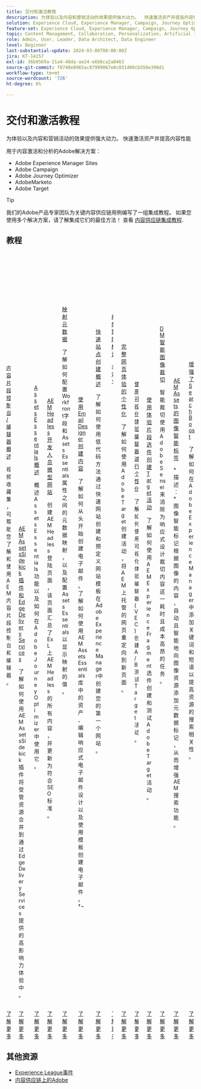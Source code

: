 ```yaml
---
title: 交付和激活教程
description: 为体验以及内容和营销活动的效果提供强大动力。  快速激活资产并提高内容性能
solution: Experience Cloud, Experience Manager, Campaign, Journey Optimizer, Marketo, Target
feature-set: Experience Cloud, Experience Manager, Campaign, Journey Optimizer, Marketo Engage, Target
topic: Content Management, Collaboration, Personalization, Artificial Intelligence
role: Admin, User, Leader, Data Architect, Data Engineer
level: Beginner
last-substantial-update: 2024-03-06T00:00:00Z
jira: KT-14157
exl-id: 36b8569a-21a4-40da-ae24-e6b0ca2a0463
source-git-commit: f0748e0965ac87999067e0c031408cb556e396d1
workflow-type: tm+mt
source-wordcount: '726'
ht-degree: 6%

---
```


# 交付和激活教程

为体验以及内容和营销活动的效果提供强大动力。  快速激活资产并提高内容性能

用于内容激活和分析的Adobe解决方案：

* Adobe Experience Manager Sites
* Adobe Campaign
* Adobe Journey Optimizer
* AdobeMarketo
* Adobe Target

>[!TIP]
>
>我们的Adobe产品专家团队为关键内容供应链用例编写了一组集成教程。 如果您使用多个解决方案，请了解集成它们的最佳方法！  查看 [内容供应链集成教程](https://experienceleague.adobe.com/docs/integrations-learn/experience-cloud/solution-categories/content-supply-chain.html?lang=en).

## 教程

<div class="columns is-multiline">
  <div class="column is-half-tablet is-half-desktop is-one-third-widescreen" aria-label="Content Fragments console/editor overview" tabIndex="0">
    <div class="card" style="height: 100%; display: flex; flex-direction: column; height: 100%;">
      <div class="card-image">
        <figure class="image x-is-16by9">
          <a href="https://experienceleague.adobe.com/docs/experience-manager-learn/content-fragments-console/overview.html" title="内容片段控制台/编辑器概述" tabindex="-1">
            <img class="is-bordered-r-small" src="https://video.tv.adobe.com/v/3409492?format=jpeg" alt="内容片段控制台/编辑器概述">
          </a>
        </figure>
      </div>
      <div class="card-content is-padded-small" style="display: flex; flex-direction: column; flex-grow: 1; justify-content: space-between;">
        <div class="top-card-content">
          <p class="headline is-size-6 has-text-weight-bold">
            <a href="https://experienceleague.adobe.com/docs/experience-manager-learn/content-fragments-console/overview.html" title="内容片段控制台/编辑器概述">内容片段控制台/编辑器概述</a>
          </p>
          <p class="is-size-6">视频收藏集，可帮助您了解和使用AEM内容片段控制台和编辑器。</p>
        </div>
        <a href="https://experienceleague.adobe.com/docs/experience-manager-learn/content-fragments-console/overview.html" class="spectrum-Button spectrum-Button--outline spectrum-Button--primary spectrum-Button--sizeM" style="align-self: flex-start; margin-top: 1rem;">
          <span class="spectrum-Button-label has-no-wrap has-text-weight-bold">了解更多</span>
        </a>
      </div>
    </div>
  </div>
  <div class="column is-half-tablet is-half-desktop is-one-third-widescreen" aria-label="AEM Assets Sidekick plugin and Edge Delivery Services" tabIndex="1">
    <div class="card" style="height: 100%; display: flex; flex-direction: column; height: 100%;">
      <div class="card-image">
        <figure class="image x-is-16by9">
          <a href="https://experienceleague.adobe.com/docs/experience-manager-learn/assets/edge-delivery-services/sidekick-plugin.html" title="AEM AssetsSidekick插件和Edge Delivery Services" tabindex="-1">
            <img class="is-bordered-r-small" src="https://video.tv.adobe.com/v/3424615?format=jpeg" alt="AEM AssetsSidekick插件和Edge Delivery Services">
          </a>
        </figure>
      </div>
      <div class="card-content is-padded-small" style="display: flex; flex-direction: column; flex-grow: 1; justify-content: space-between;">
        <div class="top-card-content">
          <p class="headline is-size-6 has-text-weight-bold">
            <a href="https://experienceleague.adobe.com/docs/experience-manager-learn/assets/edge-delivery-services/sidekick-plugin.html" title="AEM AssetsSidekick插件和Edge Delivery Services">AEM AssetsSidekick插件和Edge Delivery Services</a>
          </p>
          <p class="is-size-6">了解如何使用AEM AssetsSidekick插件将受管资源合并到通过Edge Delivery Services提供的高影响力体验中。</p>
        </div>
        <a href="https://experienceleague.adobe.com/docs/experience-manager-learn/assets/edge-delivery-services/sidekick-plugin.html" class="spectrum-Button spectrum-Button--outline spectrum-Button--primary spectrum-Button--sizeM" style="align-self: flex-start; margin-top: 1rem;">
          <span class="spectrum-Button-label has-no-wrap has-text-weight-bold">了解更多</span>
        </a>
      </div>
    </div>
  </div>
  <div class="column is-half-tablet is-half-desktop is-one-third-widescreen" aria-label="Assets Essentials Overvie" tabIndex="2">
    <div class="card" style="height: 100%; display: flex; flex-direction: column; height: 100%;">
      <div class="card-image">
        <figure class="image x-is-16by9">
          <a href="https://experienceleague.adobe.com/docs/journey-optimizer-learn/tutorials/assets-essentials-overview.html" title="Assets Essentials概述" tabindex="-1">
            <img class="is-bordered-r-small" src="https://video.tv.adobe.com/v/342098?format=jpeg" alt="Assets Essentials概述">
          </a>
        </figure>
      </div>
      <div class="card-content is-padded-small" style="display: flex; flex-direction: column; flex-grow: 1; justify-content: space-between;">
        <div class="top-card-content">
          <p class="headline is-size-6 has-text-weight-bold">
            <a href="https://experienceleague.adobe.com/docs/journey-optimizer-learn/tutorials/assets-essentials-overview.html" title="Assets Essentials概述">Assets Essentials概述</a>
          </p>
          <p class="is-size-6">概述Assets Essentials功能以及如何在Adobe Journey Optimizer中使用它。</p>
        </div>
        <a href="https://experienceleague.adobe.com/docs/journey-optimizer-learn/tutorials/assets-essentials-overview.html" class="spectrum-Button spectrum-Button--outline spectrum-Button--primary spectrum-Button--sizeM" style="align-self: flex-start; margin-top: 1rem;">
          <span class="spectrum-Button-label has-no-wrap has-text-weight-bold">了解更多</span>
        </a>
      </div>
    </div>
  </div>
  <div class="column is-half-tablet is-half-desktop is-one-third-widescreen" aria-label="AEM Headless Developer Microsite" tabIndex="3">
    <div class="card" style="height: 100%; display: flex; flex-direction: column; height: 100%;">
      <div class="card-image">
        <figure class="image x-is-16by9">
          <a href="https://experienceleague.adobe.com/landing/experience-manager/headless/developer.html?lang=zh-Hans" title="AEM Headless开发人员微型网站" tabindex="-1">
            <img class="is-bordered-r-small" src="https://video.tv.adobe.com/v/333272?format=jpeg" alt="AEM Headless开发人员微型网站">
          </a>
        </figure>
      </div>
      <div class="card-content is-padded-small" style="display: flex; flex-direction: column; flex-grow: 1; justify-content: space-between;">
        <div class="top-card-content">
          <p class="headline is-size-6 has-text-weight-bold">
            <a href="https://experienceleague.adobe.com/landing/experience-manager/headless/developer.html?lang=zh-Hans" title="AEM Headless开发人员微型网站">AEM Headless开发人员微型网站</a>
          </p>
          <p class="is-size-6">创建AEM Headless登陆页面，该页面汇总了ExL上AEM Headless的所有内容，并更新为符合SEO标准。</p>
        </div>
        <a href="https://experienceleague.adobe.com/landing/experience-manager/headless/developer.html?lang=zh-Hans" class="spectrum-Button spectrum-Button--outline spectrum-Button--primary spectrum-Button--sizeM" style="align-self: flex-start; margin-top: 1rem;">
          <span class="spectrum-Button-label has-no-wrap has-text-weight-bold">了解更多</span>
        </a>
      </div>
    </div>
  </div>
  <div class="column is-half-tablet is-half-desktop is-one-third-widescreen" aria-label="Mapping Metadata" tabIndex="4">
    <div class="card" style="height: 100%; display: flex; flex-direction: column; height: 100%;">
      <div class="card-image">
        <figure class="image x-is-16by9">
          <a href="https://experienceleague.adobe.com/docs/experience-manager-learn/assets-essentials/workfront/map-metadata.html" title="映射元数据" tabindex="-1">
            <img class="is-bordered-r-small" src="https://video.tv.adobe.com/v/336458?format=jpeg" alt="映射元数据">
          </a>
        </figure>
      </div>
      <div class="card-content is-padded-small" style="display: flex; flex-direction: column; flex-grow: 1; justify-content: space-between;">
        <div class="top-card-content">
          <p class="headline is-size-6 has-text-weight-bold">
            <a href="https://experienceleague.adobe.com/docs/experience-manager-learn/assets-essentials/workfront/map-metadata.html" title="映射元数据">映射元数据</a>
          </p>
          <p class="is-size-6">了解如何配置Workfront字段和Assets Essentials属性之间的元数据映射，以及配置Assets Essentials以显示映射的值。</p>
        </div>
        <a href="https://experienceleague.adobe.com/docs/experience-manager-learn/assets-essentials/workfront/map-metadata.html" class="spectrum-Button spectrum-Button--outline spectrum-Button--primary spectrum-Button--sizeM" style="align-self: flex-start; margin-top: 1rem;">
          <span class="spectrum-Button-label has-no-wrap has-text-weight-bold">了解更多</span>
        </a>
      </div>
    </div>
  </div>
  <div class="column is-half-tablet is-half-desktop is-one-third-widescreen" aria-label="Create content with the Email Designer" tabIndex="5">
    <div class="card" style="height: 100%; display: flex; flex-direction: column; height: 100%;">
      <div class="card-image">
        <figure class="image x-is-16by9">
          <a href="https://experienceleague.adobe.com/docs/journey-optimizer-learn/tutorials/email-channel/create-content-with-the-email-designer.html" title="使用Email Designer创建内容" tabindex="-1">
            <img class="is-bordered-r-small" src="https://video.tv.adobe.com/v/334150?format=jpeg" alt="使用Email Designer创建内容">
          </a>
        </figure>
      </div>
      <div class="card-content is-padded-small" style="display: flex; flex-direction: column; flex-grow: 1; justify-content: space-between;">
        <div class="top-card-content">
          <p class="headline is-size-6 has-text-weight-bold">
            <a href="https://experienceleague.adobe.com/docs/journey-optimizer-learn/tutorials/email-channel/create-content-with-the-email-designer.html" title="使用Email Designer创建内容">使用Email Designer创建内容</a>
          </p>
          <p class="is-size-6">了解如何从头开始创建电子邮件。了解如何使用 AEM Assets Essentials 库中的资产、编辑响应式电子邮件设计以及使用模板创建电子邮件。†¬</p>
        </div>
        <a href="https://experienceleague.adobe.com/docs/journey-optimizer-learn/tutorials/email-channel/create-content-with-the-email-designer.html" class="spectrum-Button spectrum-Button--outline spectrum-Button--primary spectrum-Button--sizeM" style="align-self: flex-start; margin-top: 1rem;">
          <span class="spectrum-Button-label has-no-wrap has-text-weight-bold">了解更多</span>
        </a>
      </div>
    </div>
  </div>
  <div class="column is-half-tablet is-half-desktop is-one-third-widescreen" aria-label="Quick Site Creation Overview" tabIndex="6">
    <div class="card" style="height: 100%; display: flex; flex-direction: column; height: 100%;">
      <div class="card-image">
        <figure class="image x-is-16by9">
          <a href="https://experienceleague.adobe.com/docs/experience-manager-learn/getting-started-wknd-tutorial-develop/site-template/overview.html" title="快速站点创建概述" tabindex="-1">
            <img class="is-bordered-r-small" src="https://video.tv.adobe.com/v/333477?format=jpeg" alt="快速站点创建概述">
          </a>
        </figure>
      </div>
      <div class="card-content is-padded-small" style="display: flex; flex-direction: column; flex-grow: 1; justify-content: space-between;">
        <div class="top-card-content">
          <p class="headline is-size-6 has-text-weight-bold">
            <a href="https://experienceleague.adobe.com/docs/experience-manager-learn/getting-started-wknd-tutorial-develop/site-template/overview.html" title="快速站点创建概述">快速站点创建概述</a>
          </p>
          <p class="is-size-6">了解如何使用低代码方法通过快速网站创建和预定义网站模板在Adobe Experience Manager中创建您的第一个网站。 </p>
        </div>
        <a href="https://experienceleague.adobe.com/docs/experience-manager-learn/getting-started-wknd-tutorial-develop/site-template/overview.html" class="spectrum-Button spectrum-Button--outline spectrum-Button--primary spectrum-Button--sizeM" style="align-self: flex-start; margin-top: 1rem;">
          <span class="spectrum-Button-label has-no-wrap has-text-weight-bold">了解更多</span>
        </a>
      </div>
    </div>
  </div>
  <div class="column is-half-tablet is-half-desktop is-one-third-widescreen" aria-label="Video Smart Tags" tabIndex="7">
    <div class="card" style="height: 100%; display: flex; flex-direction: column; height: 100%;">
      <div class="card-image">
        <figure class="image x-is-16by9">
          <a href="https://experienceleague.adobe.com/docs/experience-manager-learn/assets/metadata/video-smart-tags.html" title="视频智能标记" tabindex="-1">
            <img class="is-bordered-r-small" src="https://video.tv.adobe.com/v/327005?format=jpeg" alt="视频智能标记">
          </a>
        </figure>
      </div>
      <div class="card-content is-padded-small" style="display: flex; flex-direction: column; flex-grow: 1; justify-content: space-between;">
        <div class="top-card-content">
          <p class="headline is-size-6 has-text-weight-bold">
            <a href="https://experienceleague.adobe.com/docs/experience-manager-learn/assets/metadata/video-smart-tags.html" title="视频智能标记">视频智能标记</a>
          </p>
          <p class="is-size-6">未定义</p>
        </div>
        <a href="https://experienceleague.adobe.com/docs/experience-manager-learn/assets/metadata/video-smart-tags.html" class="spectrum-Button spectrum-Button--outline spectrum-Button--primary spectrum-Button--sizeM" style="align-self: flex-start; margin-top: 1rem;">
          <span class="spectrum-Button-label has-no-wrap has-text-weight-bold">了解更多</span>
        </a>
      </div>
    </div>
  </div>
  <div class="column is-half-tablet is-half-desktop is-one-third-widescreen" aria-label="Personalization of Full Web Page Experiences" tabIndex="8">
    <div class="card" style="height: 100%; display: flex; flex-direction: column; height: 100%;">
      <div class="card-image">
        <figure class="image x-is-16by9">
          <a href="https://experienceleague.adobe.com/en/docs/experience-manager-learn/sites/integrations/target/personalization-web-page" title="完整网页体验的个性化" tabindex="-1">
            <img class="is-bordered-r-small" src="https://cdn.experienceleague.adobe.com/thumb/6353-personalization-web-page.jpg" alt="完整网页体验的个性化">
          </a>
        </figure>
      </div>
      <div class="card-content is-padded-small" style="display: flex; flex-direction: column; flex-grow: 1; justify-content: space-between;">
        <div class="top-card-content">
          <p class="headline is-size-6 has-text-weight-bold">
            <a href="https://experienceleague.adobe.com/en/docs/experience-manager-learn/sites/integrations/target/personalization-web-page" title="完整网页体验的个性化">完整网页体验的个性化</a>
          </p>
          <p class="is-size-6">了解如何使用Adobe Target创建活动，将AEM上托管的网页重定向到新页面。</p>
        </div>
        <a href="https://experienceleague.adobe.com/en/docs/experience-manager-learn/sites/integrations/target/personalization-web-page" class="spectrum-Button spectrum-Button--outline spectrum-Button--primary spectrum-Button--sizeM" style="align-self: flex-start; margin-top: 1rem;">
          <span class="spectrum-Button-label has-no-wrap has-text-weight-bold">了解更多</span>
        </a>
      </div>
    </div>
  </div>
  <div class="column is-half-tablet is-half-desktop is-one-third-widescreen" aria-label="Personalization using Visual Experience Composer" tabIndex="9">
    <div class="card" style="height: 100%; display: flex; flex-direction: column; height: 100%;">
      <div class="card-image">
        <figure class="image x-is-16by9">
          <a href="https://experienceleague.adobe.com/docs/experience-manager-learn/sites/integrations/target/personalization-using-vec.html" title="使用可视化体验编辑器进行个性化" tabindex="-1">
            <img class="is-bordered-r-small" src="https://cdn.experienceleague.adobe.com/thumb/6352-personalization-using-vec.jpg" alt="使用可视化体验编辑器进行个性化">
          </a>
        </figure>
      </div>
      <div class="card-content is-padded-small" style="display: flex; flex-direction: column; flex-grow: 1; justify-content: space-between;">
        <div class="top-card-content">
          <p class="headline is-size-6 has-text-weight-bold">
            <a href="https://experienceleague.adobe.com/docs/experience-manager-learn/sites/integrations/target/personalization-using-vec.html" title="使用可视化体验编辑器进行个性化">使用可视化体验编辑器进行个性化</a>
          </p>
          <p class="is-size-6">了解如何使用可视化体验编辑器(VEC)创建A/B测试Target活动。</p>
        </div>
        <a href="https://experienceleague.adobe.com/docs/experience-manager-learn/sites/integrations/target/personalization-using-vec.html" class="spectrum-Button spectrum-Button--outline spectrum-Button--primary spectrum-Button--sizeM" style="align-self: flex-start; margin-top: 1rem;">
          <span class="spectrum-Button-label has-no-wrap has-text-weight-bold">了解更多</span>
        </a>
      </div>
    </div>
  </div>
  <div class="column is-half-tablet is-half-desktop is-one-third-widescreen" aria-label=" Create Target Activity using Experience Fragment Offers" tabIndex="10">
    <div class="card" style="height: 100%; display: flex; flex-direction: column; height: 100%;">
      <div class="card-image">
        <figure class="image x-is-16by9">
          <a href="https://experienceleague.adobe.com/docs/experience-manager-learn/sites/integrations/target/create-target-activity.html" title=" 使用体验片段选件创建Target活动" tabindex="-1">
            <img class="is-bordered-r-small" src="https://video.tv.adobe.com/v/41246?format=jpeg" alt=" 使用体验片段选件创建Target活动">
          </a>
        </figure>
      </div>
      <div class="card-content is-padded-small" style="display: flex; flex-direction: column; flex-grow: 1; justify-content: space-between;">
        <div class="top-card-content">
          <p class="headline is-size-6 has-text-weight-bold">
            <a href="https://experienceleague.adobe.com/docs/experience-manager-learn/sites/integrations/target/create-target-activity.html" title=" 使用体验片段选件创建Target活动"> 使用体验片段选件创建Target活动</a>
          </p>
          <p class="is-size-6">了解如何使用AEM Experience Fragment选件创建和测试Adobe Target活动。</p>
        </div>
        <a href="https://experienceleague.adobe.com/docs/experience-manager-learn/sites/integrations/target/create-target-activity.html" class="spectrum-Button spectrum-Button--outline spectrum-Button--primary spectrum-Button--sizeM" style="align-self: flex-start; margin-top: 1rem;">
          <span class="spectrum-Button-label has-no-wrap has-text-weight-bold">了解更多</span>
        </a>
      </div>
    </div>
  </div>
  <div class="column is-half-tablet is-half-desktop is-one-third-widescreen" aria-label="DM Smart Image Crop" tabIndex="11">
    <div class="card" style="height: 100%; display: flex; flex-direction: column; height: 100%;">
      <div class="card-image">
        <figure class="image x-is-16by9">
          <a href="https://experienceleague.adobe.com/docs/experience-manager-learn/assets/dynamic-media/images/smart-crop-feature-video-use.html" title="DM智能图像裁切" tabindex="-1">
            <img class="is-bordered-r-small" src="https://video.tv.adobe.com/v/21519?format=jpeg" alt="DM智能图像裁切">
          </a>
        </figure>
      </div>
      <div class="card-content is-padded-small" style="display: flex; flex-direction: column; flex-grow: 1; justify-content: space-between;">
        <div class="top-card-content">
          <p class="headline is-size-6 has-text-weight-bold">
            <a href="https://experienceleague.adobe.com/docs/experience-manager-learn/assets/dynamic-media/images/smart-crop-feature-video-use.html" title="DM智能图像裁切">DM智能图像裁切</a>
          </p>
          <p class="is-size-6">智能裁切使用Adobe Sensei来消除为响应式设计裁切内容这一耗时且成本高昂的任务。</p>
        </div>
        <a href="https://experienceleague.adobe.com/docs/experience-manager-learn/assets/dynamic-media/images/smart-crop-feature-video-use.html" class="spectrum-Button spectrum-Button--outline spectrum-Button--primary spectrum-Button--sizeM" style="align-self: flex-start; margin-top: 1rem;">
          <span class="spectrum-Button-label has-no-wrap has-text-weight-bold">了解更多</span>
        </a>
      </div>
    </div>
  </div>
  <div class="column is-half-tablet is-half-desktop is-one-third-widescreen" aria-label="Smart Tags for images with AEM Assets" tabIndex="12">
    <div class="card" style="height: 100%; display: flex; flex-direction: column; height: 100%;">
      <div class="card-image">
        <figure class="image x-is-16by9">
          <a href="https://experienceleague.adobe.com/docs/experience-manager-learn/assets/metadata/image-smart-tags.html" title="AEM Assets的图像智能标签" tabindex="-1">
            <img class="is-bordered-r-small" src="https://video.tv.adobe.com/v/17019?format=jpeg" alt="AEM Assets的图像智能标签">
          </a>
        </figure>
      </div>
      <div class="card-content is-padded-small" style="display: flex; flex-direction: column; flex-grow: 1; justify-content: space-between;">
        <div class="top-card-content">
          <p class="headline is-size-6 has-text-weight-bold">
            <a href="https://experienceleague.adobe.com/docs/experience-manager-learn/assets/metadata/image-smart-tags.html" title="AEM Assets的图像智能标签">AEM Assets的图像智能标签</a>
          </p>
          <p class="is-size-6">*描述：*图像智能标记根据图像的内容，自动且智能地向图像资源添加元数据标记，从而增强AEM搜索功能。</p>
        </div>
        <a href="https://experienceleague.adobe.com/docs/experience-manager-learn/assets/metadata/image-smart-tags.html" class="spectrum-Button spectrum-Button--outline spectrum-Button--primary spectrum-Button--sizeM" style="align-self: flex-start; margin-top: 1rem;">
          <span class="spectrum-Button-label has-no-wrap has-text-weight-bold">了解更多</span>
        </a>
      </div>
    </div>
  </div>
  <div class="column is-half-tablet is-half-desktop is-one-third-widescreen" aria-label="Enhanced Search Search Boost" tabIndex="13">
    <div class="card" style="height: 100%; display: flex; flex-direction: column; height: 100%;">
      <div class="card-image">
        <figure class="image x-is-16by9">
          <a href="https://experienceleague.adobe.com/docs/experience-manager-learn/assets/search-and-discovery/search-boost.html" title="增强了Search Boost" tabindex="-1">
            <img class="is-bordered-r-small" src="https://video.tv.adobe.com/v/16766?format=jpeg" alt="增强了Search Boost">
          </a>
        </figure>
      </div>
      <div class="card-content is-padded-small" style="display: flex; flex-direction: column; flex-grow: 1; justify-content: space-between;">
        <div class="top-card-content">
          <p class="headline is-size-6 has-text-weight-bold">
            <a href="https://experienceleague.adobe.com/docs/experience-manager-learn/assets/search-and-discovery/search-boost.html" title="增强了Search Boost">增强了Search Boost</a>
          </p>
          <p class="is-size-6">了解如何在Adobe Experience Manager中添加关键词和短语以提高资源的搜索相关性。</p>
        </div>
        <a href="https://experienceleague.adobe.com/docs/experience-manager-learn/assets/search-and-discovery/search-boost.html" class="spectrum-Button spectrum-Button--outline spectrum-Button--primary spectrum-Button--sizeM" style="align-self: flex-start; margin-top: 1rem;">
          <span class="spectrum-Button-label has-no-wrap has-text-weight-bold">了解更多</span>
        </a>
      </div>
    </div>
  </div>
</div>

## 其他资源

* [Experience League事件](https://experienceleague.adobe.com/events/)
* [内容供应链上的Adobe](https://business.adobe.com/resources/webinars/adobe-on-the-content-supply-chain.html)

